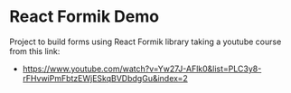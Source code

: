 # React Formik Demo

Project to build forms using React Formik library taking a youtube course from this link:

- https://www.youtube.com/watch?v=Yw27J-AFlk0&list=PLC3y8-rFHvwiPmFbtzEWjESkqBVDbdgGu&index=2
